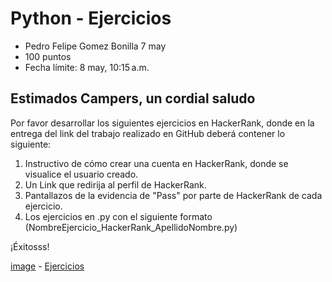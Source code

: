 # Python - Ejercicios

- Pedro Felipe Gomez Bonilla 7 may
- 100 puntos
- Fecha límite: 8 may, 10:15 a.m.

## Estimados Campers, un cordial saludo

Por favor desarrollar los siguientes ejercicios en HackerRank, donde en la entrega del link del trabajo realizado en GitHub deberá contener lo siguiente:

1. Instructivo de cómo crear una cuenta en HackerRank, donde se visualice el usuario creado.
2. Un Link que redirija al perfil de HackerRank.
3. Pantallazos de la evidencia de "Pass" por parte de HackerRank de cada ejercicio.
4. Los ejercicios en .py con el siguiente formato (NombreEjercicio_HackerRank_ApellidoNombre.py)

¡Éxitosss!

[image](https://classroom.google.com/c/NzY1MzkzNTU4MzU5/a/Nzc4MzkxODc3NTYw/details?email=alexisdurangomez588@gmail.com&pli=1) - [Ejercicios](https://www.hackerrank.com/domains/python?filters%5Bdifficulty%5D%5B%5D=easy)
